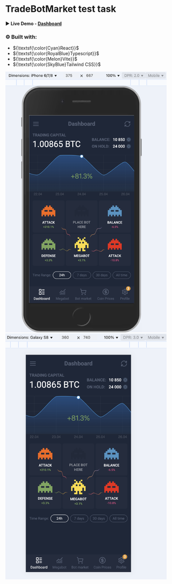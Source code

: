 # TradeBotMarket test task

#### ▶️ Live Demo - [Dashboard]() 

### ⚙️ Built with:

* ${\textsf{\color{Cyan}React}}$
* ${\textsf{\color{RoyalBlue}Typescript}}$
* ${\textsf{\color{Melon}Vite}}$
* ${\textsf{\color{SkyBlue}Tailwind CSS}}$

![Iphone 6S](./iphone6.png)
![Galaxy S8](./galaxyS8.png)
